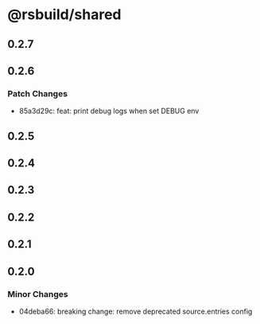 # @rsbuild/shared

## 0.2.7

## 0.2.6

### Patch Changes

- 85a3d29c: feat: print debug logs when set DEBUG env

## 0.2.5

## 0.2.4

## 0.2.3

## 0.2.2

## 0.2.1

## 0.2.0

### Minor Changes

- 04deba66: breaking change: remove deprecated source.entries config
